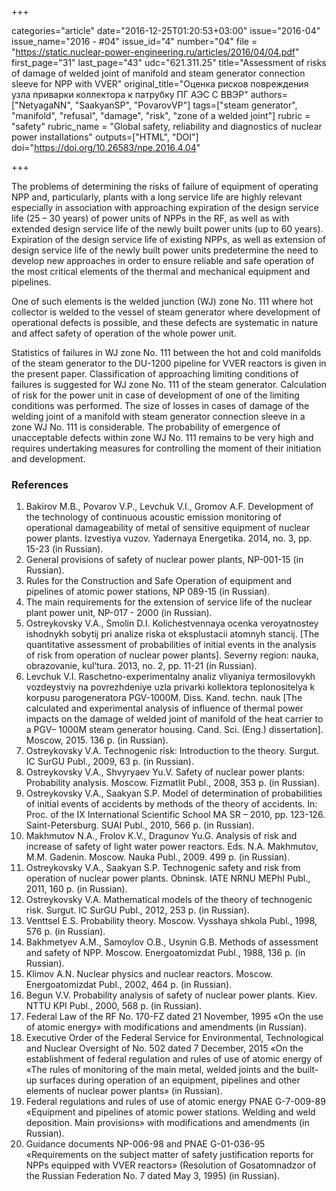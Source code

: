 +++

categories="article"
date="2016-12-25T01:20:53+03:00"
issue="2016-04"
issue_name="2016 - #04"
issue_id="4"
number="04"
file = "https://static.nuclear-power-engineering.ru/articles/2016/04/04.pdf"
first_page="31"
last_page="43"
udc="621.311.25"
title="Assessment of risks of damage of welded joint of manifold and steam generator connection sleeve for NPP with VVER"
original_title="Оценка рисков повреждения узла приварки коллектора к патрубку ПГ АЭС С ВВЭР"
authors=["NetyagaNN", "SaakyanSP", "PovarovVP"]
tags=["steam generator", "manifold", "refusal", "damage", "risk", "zone of a welded joint"]
rubric = "safety"
rubric_name = "Global safety, reliability and diagnostics of nuclear power installations"
outputs=["HTML", "DOI"]
doi="https://doi.org/10.26583/npe.2016.4.04"

+++

The problems of determining the risks of failure of equipment of operating NPP and, particularly, plants with a long service life are highly relevant especially in association with approaching expiration of the design service life (25 – 30 years) of power units of NPPs in the RF, as well as with extended design service life of the newly built power units (up to 60 years). Expiration of the design service life of existing NPPs, as well as extension of design service life of the newly built power units predetermine the need to develop new approaches in order to ensure reliable and safe operation of the most critical elements of the thermal and mechanical equipment and pipelines.

One of such elements is the welded junction (WJ) zone No. 111 where hot collector is welded to the vessel of steam generator where development of operational defects is possible, and these defects are systematic in nature and affect safety of operation of the whole power unit.

Statistics of failures in WJ zone No. 111 between the hot and cold manifolds of the steam generator to the DU-1200 pipeline for VVER reactors is given in the present paper. Classification of approaching limiting conditions of failures is suggested for WJ zone No. 111 of the steam generator. Calculation of risk for the power unit in case of development of one of the limiting conditions was performed. The size of losses in cases of damage of the welding joint of a manifold with steam generator connection sleeve in a zone WJ No. 111 is considerable. The probability of emergence of unacceptable defects within zone WJ No. 111 remains to be very high and requires undertaking measures for controlling the moment of their initiation and development.

### References

1. Bakirov M.B., Povarov V.P., Levchuk V.I., Gromov A.F. Development of the technology of continuous acoustic emission monitoring of operational damageability of metal of sensitive equipment of nuclear power plants. Izvestiya vuzov. Yadernaya Energetika. 2014, no. 3, pp. 15-23 (in Russian).
2. General provisions of safety of nuclear power plants, NP-001-15 (in Russian).
3. Rules for the Construction and Safe Operation of equipment and pipelines of atomic power stations, NP 089-15 (in Russian).
4. The main requirements for the extension of service life of the nuclear plant power unit, NP-017 - 2000 (in Russian).
5. Ostreykovsky V.A., Smolin D.I. Kolichestvennaya ocenka veroyatnostey ishodnykh sobytij pri analize riska ot eksplustacii atomnyh stancij. [The quantitative assessment of probabilities of initial events in the analysis of risk from operation of nuclear power plants]. Severny region: nauka, obrazovanie, kul‘tura. 2013, no. 2, pp. 11-21 (in Russian).
6. Levchuk V.I. Raschetno-experimentalny analiz vliyaniya termosilovykh vozdeystviy na povrezhdeniye uzla privarki kollektora teplonositelya k korpusu parogeneratora PGV-1000M. Diss. Kand. techn. nauk [The calculated and experimental analysis of influence of thermal power impacts on the damage of welded joint of manifold of the heat carrier to a PGV– 1000M steam generator housing. Cand. Sci. (Eng.) dissertation]. Moscow, 2015. 136 p. (in Russian).
7. Ostreykovsky V.A. Technogenic risk: Introduction to the theory. Surgut. IC SurGU Publ., 2009, 63 p. (in Russian).
8. Ostreykovsky V.A., Shvyryaev Yu.V. Safety of nuclear power plants: Probability analysis. Moscow. Fizmatlit Publ., 2008, 353 p. (in Russian).
9. Ostreykovsky V.A., Saakyan S.P. Model of determination of probabilities of initial events of accidents by methods of the theory of accidents. In: Proc. of the IX International Scientific School MA SR – 2010, pp. 123-126. Saint-Petersburg. SUAI Publ., 2010, 566 p. (in Russian).
10. Makhmutov N.A., Frolov K.V., Dragunov Yu.G. Analysis of risk and increase of safety of light water power reactors. Eds. N.A. Makhmutov, M.M. Gadenin. Moscow. Nauka Publ., 2009. 499 p. (in Russian).
11. Ostreykovsky V.A., Saakyan S.P. Technogenic safety and risk from operation of nuclear power plants. Obninsk. IATE NRNU MEPhI Publ., 2011, 160 p. (in Russian).
12. Ostreykovsky V.A. Mathematical models of the theory of technogenic risk. Surgut. IC SurGU Publ., 2012, 253 p. (in Russian).
13. Venttsel E.S. Probability theory. Moscow. Vysshaya shkola Publ., 1998, 576 p. (in Russian).
14. Bakhmetyev A.M., Samoylov O.B., Usynin G.B. Methods of assessment and safety of NPP. Moscow. Energoatomizdat Publ., 1988, 136 p. (in Russian).
15. Klimov A.N. Nuclear physics and nuclear reactors. Moscow. Energoatomizdat Publ., 2002, 464 p. (in Russian).
16. Begun V.V. Probability analysis of safety of nuclear power plants. Kiev. NTTU KPI Publ., 2000, 568 p. (in Russian).
17. Federal Law of the RF No. 170-FZ dated 21 November, 1995 «On the use of atomic energy» with modifications and amendments (in Russian).
18. Executive Order of the Federal Service for Environmental, Technological and Nuclear Oversight of No. 502 dated 7 December, 2015 «On the establishment of federal regulation and rules of use of atomic energy of «The rules of monitoring of the main metal, welded joints and the built-up surfaces during operation of an equipment, pipelines and other elements of nuclear power plants» (in Russian).
19. Federal regulations and rules of use of atomic energy PNAE G-7-009-89 «Equipment and pipelines of atomic power stations. Welding and weld deposition. Main provisions» with modifications and amendments (in Russian).
20. Guidance documents NP-006-98 and PNAE G-01-036-95 «Requirements on the subject matter of safety justification reports for NPPs equipped with VVER reactors» (Resolution of Gosatomnadzor of the Russian Federation No. 7 dated May 3, 1995) (in Russian).